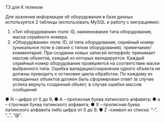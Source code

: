 ТЗ для К телеком

Для хранения информации об оборудовании в базе данных используется 2
таблицы (использовать MySQL и работу с миграциями):
1. «Тип оборудования» поля: ID, наименование типа оборудования, маска
серийного номера.
2. «Оборудование» поля: ID, id типа оборудования, серийный номер (уникальное
поле в связке с типом оборудования), примечание/комментарий.
При создании новых записей интерфейс принимает массив объектов, каждый из
которых валидируется. Каждый серийный номер оборудование проверяется на
соответствие маски выбранного типа.
Ошибка валидации/сохранения одного объекта не должны приводить к
остановке цикла обработки. По каждому из переданных объектов должен быть
сформирован ответ (в случае успеха вернуть созданный объект, в случае ошибки
массив сообщений

● N – цифра от 0 до 9;
● A – прописная буква латинского алфавита;
● a – строчная буква латинского алфавита;
● X – прописная буква латинского алфавита либо цифра от 0 до 9;
● Z –символ из списка: “-“, “_”, “@”.
